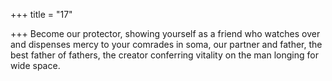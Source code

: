 +++
title = "17"

+++
Become our protector, showing yourself as a friend who watches over  and dispenses mercy to your comrades in soma,
our partner and father, the best father of fathers, the creator conferring  vitality on the man longing for wide space.